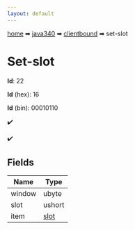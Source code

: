 ```yaml
---
layout: default
---
```


[home](/) ➡ [java340](/protocol/java340) ➡ [clientbound](/protocol/java340/clientbound) ➡ set-slot

# Set-slot

**Id**: 22

**Id** (hex): 16

**Id** (bin): 00010110

✔️

✔️

## Fields

Name | Type
---|---
window | ubyte
slot | ushort
item | [slot](/protocol/java340/types/slot)

